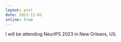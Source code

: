 ```yaml
---
layout: post
date: 2023-12-01
inline: true
---
```


I will be attending NeurIPS 2023 in New Orleans, US.
